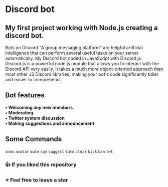 # Discord bot
## My first project working with Node.js creating a discord bot.
Bots on Discord "A group messaging platform" are helpful artificial intelligence that can perform several useful tasks on your server automatically. My Discord bot coded in JavaScript with Discord.js.
Discord.js is a powerful node.js module that allows you to interact with the Discord API very easily. It takes a much more object-oriented approach than most other JS Discord libraries, making your bot's code significantly tidier and easier to comprehend.
## Bot features
**• Welcoming any new members**\
**• Moderating**\
**• Twitter system discussion**\
**• Making suggestions and announcement**
## Some Commands
 `anno` `avatar` `mute` `say` `suggest` `tuto` `clear` `kick` `ban` `twt`
### 👍 If you liked this repository
### ⭐ Feel free to leave a star 
